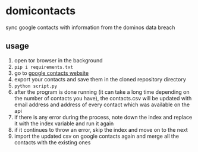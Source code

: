 # domicontacts
sync google contacts with information from the dominos data breach

## usage
1. open tor browser in the background
2. `pip i requirements.txt`
3. go to [google contacts website](https://contacts.google.com)
4. export your contacts and save them in the cloned repository directory
5. `python script.py`
6. after the program is done running (it can take a long time depending on the number of contacts you have), the contacts.csv will be updated with email address and address of every contact which was available on the api
7. if there is any error during the process, note down the index and replace it with the index variable and run it again
8. if it continues to throw an error, skip the index and move on to the next
9. import the updated csv on google contacts again and merge all the contacts with the existing ones
